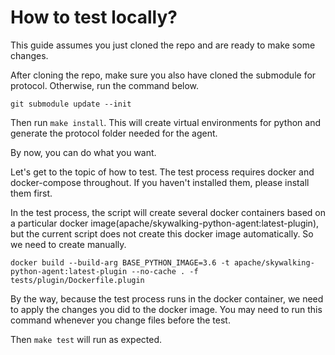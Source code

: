 # How to test locally?

This guide assumes you just cloned the repo and are ready to make some changes.

After cloning the repo, make sure you also have cloned the submodule for protocol. Otherwise, run the command below. 
```
git submodule update --init
```

Then run ``make install``. This will create virtual environments for python and generate the protocol folder needed for the agent.

By now, you can do what you want.

Let's get to the topic of how to test.
The test process requires docker and docker-compose throughout. If you haven't installed them, please install them first.

In the test process, the script will create several docker containers based on a particular docker image(apache/skywalking-python-agent:latest-plugin), but the current script does not create this docker image automatically. So we need to create manually.
```
docker build --build-arg BASE_PYTHON_IMAGE=3.6 -t apache/skywalking-python-agent:latest-plugin --no-cache . -f tests/plugin/Dockerfile.plugin
```
By the way, because the test process runs in the docker container, we need to apply the changes you did to the docker image. You may need to run this command whenever you change files before the test.

Then ``make test`` will run as expected.

